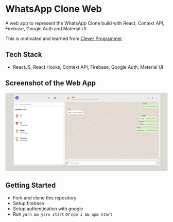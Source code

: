 # WhatsApp Clone Web

A web app to represent the WhatsApp Clone build with React, Context API, Firebase, Google Auth and Material UI.

This is motivated and learned from [Clever Programmer](https://www.youtube.com/channel/UCqrILQNl5Ed9Dz6CGMyvMTQ).

## Tech Stack

- ReactJS, React Hooks, Context API, Firebase, Google Auth, Material UI

## Screenshot of the Web App

![](screenshot/image-1.PNG)

## Getting Started

- Fork and clone this repository
- Setup firebase
- Setup authentication with google
- Run `yarn && yarn start` or `npm i && npm start`
